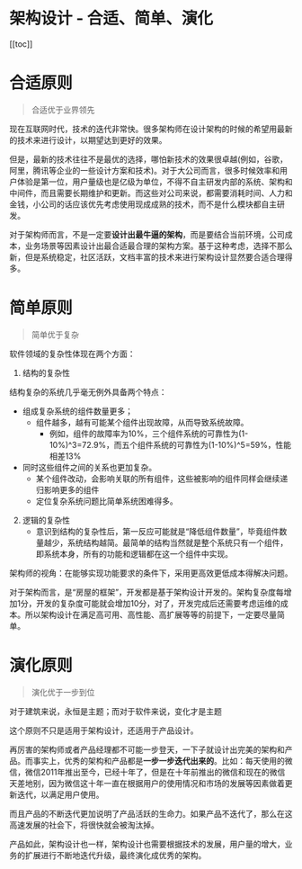 # 架构设计 - 合适、简单、演化

[[toc]]


# 合适原则

> 合适优于业界领先

现在互联网时代，技术的迭代非常快。很多架构师在设计架构的时候的希望用最新的技术来进行设计，以期望达到更好的效果。

但是，最新的技术往往不是最优的选择，哪怕新技术的效果很卓越(例如，谷歌，阿里，腾讯等企业的一些设计方案和技术)。对于大公司而言，很多时候效率和用户体验是第一位，用户量级也是亿级为单位，不得不自主研发内部的系统、架构和中间件，而且需要长期维护和更新。而这些对公司来说，都需要消耗时间、人力和金钱，小公司的话应该优先考虑使用现成成熟的技术，而不是什么模块都自主研发。

对于架构师而言，不是一定要**设计出最牛逼的架构**，而是要结合当前环境，公司成本，业务场景等因素设计出最合适最合理的架构方案。基于这种考虑，选择不那么新，但是系统稳定，社区活跃，文档丰富的技术来进行架构设计显然要合适合理得多。

# 简单原则

> 简单优于复杂

软件领域的复杂性体现在两个方面：

1. 结构的复杂性

结构复杂的系统几乎毫无例外具备两个特点：

* 组成复杂系统的组件数量更多；
    * 组件越多，越有可能某个组件出现故障，从而导致系统故障。
        * 例如，组件的故障率为10%，三个组件系统的可靠性为(1-10%)^3=72.9%，而五个组件系统的可靠性为(1-10%)^5=59%，性能相差13%
* 同时这些组件之间的关系也更加复杂。
    * 某个组件改动，会影响关联的所有组件，这些被影响的组件同样会继续递归影响更多的组件
    * 定位复杂系统问题比简单系统困难得多。

2. 逻辑的复杂性
    * 意识到结构的复杂性后，第一反应可能就是“降低组件数量”，毕竟组件数量越少，系统结构越简。最简单的结构当然就是整个系统只有一个组件，即系统本身，所有的功能和逻辑都在这一个组件中实现。

架构师的视角：在能够实现功能要求的条件下，采用更高效更低成本得解决问题。

对于架构而言，是“房屋的框架”，开发都是基于架构设计开发的。架构复杂度每增加1分，开发的复杂度可能就会增加10分，对了，开发完成后还需要考虑运维的成本。所以架构设计在满足高可用、高性能、高扩展等等的前提下，一定要尽量简单。

# 演化原则

> 演化优于一步到位

对于建筑来说，永恒是主题；而对于软件来说，变化才是主题

这个原则不只是适用于架构设计，还适用于产品设计。

再厉害的架构师或者产品经理都不可能一步登天，一下子就设计出完美的架构和产品。而事实上，优秀的架构和产品都是**一步一步迭代出来的**。比如：每天使用的微信，微信2011年推出至今，已经十年了，但是在十年前推出的微信和现在的微信天差地别，因为微信这十年一直在根据用户的使用情况和市场的发展等因素做着更新迭代，以满足用户使用。

而且产品的不断迭代更加说明了产品活跃的生命力。如果产品不迭代了，那么在这高速发展的社会下，将很快就会被淘汰掉。

产品如此，架构设计也一样，架构设计也需要根据技术的发展，用户量的增大，业务的扩展进行不断地迭代升级，最终演化成优秀的架构。
